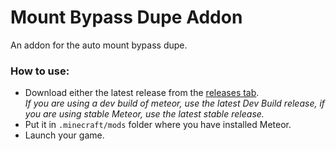# Mount Bypass Dupe Addon

An addon for the auto mount bypass dupe.

### How to use:
- Download either the latest release from the [releases tab](https://github.com/MeteorDevelopment/meteor-mbd-addon/releases/latest).  
  *If you are using a dev build of meteor, use the latest Dev Build release, if you are using stable Meteor, use the latest stable release.*
- Put it in `.minecraft/mods` folder where you have installed Meteor.
- Launch your game.


